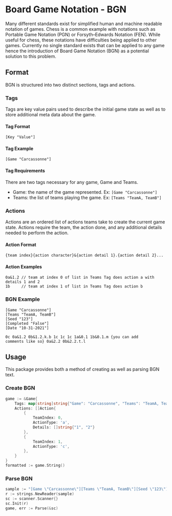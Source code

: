 # Board Game Notation - BGN

Many different standards exist for simplified human and machine readable notation of games. Chess is a common example with notations such as Portable Game Notation (PGN) or Forsyth–Edwards Notation (FEN). While useful for chess, these notations have difficulties being applied to other games. Currently no single standard exists that can be applied to any game hence the introduction of Board Game Notation (BGN) as a potential solution to this problem.

## Format

BGN is structured into two distinct sections, tags and actions.

### Tags

Tags are key value pairs used to describe the initial game state as well as to store additional meta data about the game.

#### Tag Format
```
[Key "Value"]
```

#### Tag Example
```
[Game "Carcassonne"]
```

#### Tag Requirements
There are two tags necessary for any game, Game and Teams.
- Game: the name of the game represented. Ex: `[Game "Carcassonne"]`
- Teams: the list of teams playing the game. Ex: `[Teams "TeamA, TeamB"]`

### Actions

Actions are an ordered list of actions teams take to create the current game state. Actions require the team, the action done, and any additional details needed to perform the action.

#### Action Format
```
{team index}{action character}&{action detail 1}.{action detail 2}...
```

#### Action Examples

```
0a&1.2 // team at index 0 of list in Teams Tag does action a with details 1 and 2
1b     // team at index 1 of list in Teams Tag does action b
```

### BGN Example
```
[Game "Carcassonne"]
[Teams "TeamA, TeamB"]
[Seed "123"]
[Completed "False"]
[Date "10-31-2021"]

0c 0a&1.2 0b&1.2.k.b 1c 1c 1c 1a&0.1 1b&0.1.m {you can add
comments like so} 0a&2.2 0b&2.2.t.l
```

## Usage

This package provides both a method of creating as well as parsing BGN text.

### Create BGN

```go
game := &Game{
    Tags: map[string]string{"Game": "Carcassonne", "Teams": "TeamA, TeamB", "Seed": "123"}
    Actions: []Action{
        {
            TeamIndex: 0,
            ActionType: 'a',
            Details: []string{"1", "2"}
        },
        {
            TeamIndex: 1,
            ActionType: 'c',
        },
    }
}
formatted := game.String()
```

### Parse BGN
```go
sample := "[Game \"Carcassonne\"][Teams \"TeamA, TeamB\"][Seed \"123\"]0c 0a&1.2"
r := strings.NewReader(sample)
sc := scanner.Scanner{}
sc.Init(r)
game, err := Parse(&sc)
```
